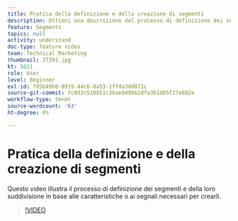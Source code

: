 ```yaml
---
title: Pratica della definizione e della creazione di segmenti
description: Ottieni una descrizione del processo di definizione dei segmenti, quindi suddividili in base alle caratteristiche o ai segnali necessari per crearli.
feature: Segments
topics: null
activity: understand
doc-type: feature video
team: Technical Marketing
thumbnail: 37391.jpg
kt: 5821
role: User
level: Beginner
exl-id: f85b49b0-0919-44c6-8a53-1ffda3dd071c
source-git-commit: 7c0d2c510851c3bae949b62dfa361d85f27e682e
workflow-type: tm+mt
source-wordcount: '63'
ht-degree: 0%

---
```


# Pratica della definizione e della creazione di segmenti

Questo video illustra il processo di definizione dei segmenti e della loro suddivisione in base alle caratteristiche o ai segnali necessari per crearli.

>[!VIDEO](https://video.tv.adobe.com/v/326723/?quality=12&learn=on&captions=ita)
